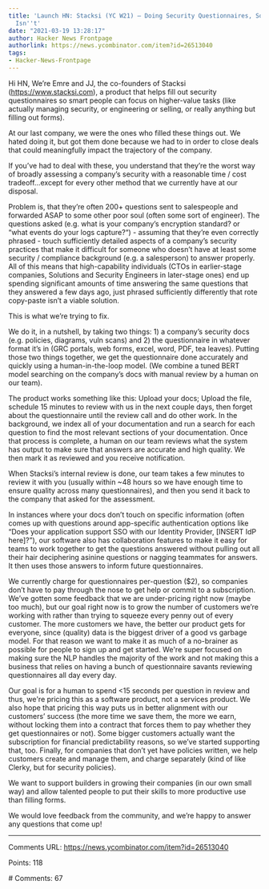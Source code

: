 ```yaml
---
title: 'Launch HN: Stacksi (YC W21) – Doing Security Questionnaires, So Your Team
  Isn''t'
date: "2021-03-19 13:28:17"
author: Hacker News Frontpage
authorlink: https://news.ycombinator.com/item?id=26513040
tags:
- Hacker-News-Frontpage
---
```


<p>Hi HN, We’re Emre and JJ, the co-founders of Stacksi (<a href="https://www.stacksi.com" rel="nofollow">https://www.stacksi.com</a>), a product that helps fill out security questionnaires so smart people can focus on higher-value tasks (like actually managing security, or engineering or selling, or really anything but filling out forms).<p>At our last company, we were the ones who filled these things out. We hated doing it, but got them done because we had to in order to close deals that could meaningfully impact the trajectory of the company.<p>If you’ve had to deal with these, you understand that they’re the worst way of broadly assessing a company’s security with a reasonable time / cost tradeoff…except for every other method that we currently have at our disposal.<p>Problem is, that they’re often 200+ questions sent to salespeople and forwarded ASAP to some other poor soul (often some sort of engineer). The questions asked (e.g. what is your company’s encryption standard? or “what events do your logs capture?“) - assuming that they’re even correctly phrased - touch sufficiently detailed aspects of a company’s security practices that make it difficult for someone who doesn’t have at least some security / compliance background (e.g. a salesperson) to answer properly. All of this means that high-capability individuals (CTOs in earlier-stage companies, Solutions and Security Engineers in later-stage ones) end up spending significant amounts of time answering the same questions that they answered a few days ago, just phrased sufficiently differently that rote copy-paste isn’t a viable solution.<p>This is what we’re trying to fix.<p>We do it, in a nutshell, by taking two things: 1) a company’s security docs (e.g. policies, diagrams, vuln scans) and 2) the questionnaire in whatever format it’s in (GRC portals, web forms, excel, word, PDF, tea leaves). Putting those two things together, we get the questionnaire done accurately and quickly using a human-in-the-loop model. (We combine a tuned BERT model searching on the company’s docs with manual review by a human on our team).<p>The product works something like this: Upload your docs; Upload the file, schedule 15 minutes to review with us in the next couple days, then forget about the questionnaire until the review call and do other work. In the background, we index all of your documentation and run a search for each question to find the most relevant sections of your documentation. Once that process is complete, a human on our team reviews what the system has output to make sure that answers are accurate and high quality. We then mark it as reviewed and you receive notification.<p>When Stacksi’s internal review is done, our team takes a few minutes to review it with you (usually within ~48 hours so we have enough time to ensure quality across many questionnaires), and then you send it back to the company that asked for the assessment.<p>In instances where your docs don’t touch on specific information (often comes up with questions around app-specific authentication options like “Does your application support SSO with our Identity Provider, [INSERT IdP here]?”), our software also has collaboration features to make it easy for teams to work together to get the questions answered without pulling out all their hair deciphering asinine questions or nagging teammates for answers. It then uses those answers to inform future questionnaires.<p>We currently charge for questionnaires per-question ($2), so companies don’t have to pay through the nose to get help or commit to a subscription. We’ve gotten some feedback that we are under-pricing right now (maybe too much), but our goal right now is to grow the number of customers we’re working with rather than trying to squeeze every penny out of every customer. The more customers we have, the better our product gets for everyone, since (quality) data is the biggest driver of a good vs garbage model. For that reason we want to make it as much of a no-brainer as possible for people to sign up and get started. We're super focused on making sure the NLP handles the majority of the work and not making this a business that relies on having a bunch of questionnaire savants reviewing questionnaires all day every day.<p>Our goal is for a human to spend <15 seconds per question in review and thus, we're pricing this as a software product, not a services product. We also hope that pricing this way puts us in better alignment with our customers’ success (the more time we save them, the more we earn, without locking them into a contract that forces them to pay whether they get questionnaires or not). Some bigger customers actually want the subscription for financial predictability reasons, so we’ve started supporting that, too. Finally, for companies that don’t yet have policies written, we help customers create and manage them, and charge separately (kind of like Clerky, but for security policies).<p>We want to support builders in growing their companies (in our own small way) and allow talented people to put their skills to more productive use than filling forms.<p>We would love feedback from the community, and we’re happy to answer any questions that come up!</p>
<hr>
<p>Comments URL: <a href="https://news.ycombinator.com/item?id=26513040">https://news.ycombinator.com/item?id=26513040</a></p>
<p>Points: 118</p>
<p># Comments: 67</p>
